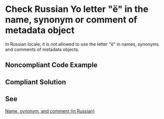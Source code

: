 # Check Russian Yo letter "ё" in the name, synonym or comment of metadata object

In Russian locale, it is not allowed to use the letter "ё" in names, synonyms and comments of metadata objects.


## Noncompliant Code Example

## Compliant Solution

## See

[Name, synonym, and comment (in Russian)](https://its.1c.ru/db/v8std#content:474:hdoc)
